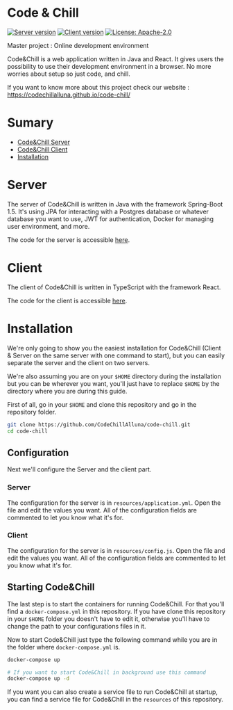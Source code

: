 # Code & Chill

[![Server version](https://img.shields.io/github/tag/CodeChillAlluna/code-chill-server.svg?label=Server&style=for-the-badge)](https://github.com/CodeChillAlluna/code-chill-server)
[![Client version](https://img.shields.io/github/tag/CodeChillAlluna/code-chill-client.svg?label=Client&style=for-the-badge)](https://github.com/CodeChillAlluna/code-chill-client)
[![License: Apache-2.0](https://img.shields.io/badge/License-Apache%202.0-blue.svg?style=for-the-badge)](https://opensource.org/licenses/Apache-2.0)

Master project : Online development environment

Code&Chill is a web application written in Java and React. It gives users the possibility to use their development environment in a browser. No more worries about setup so just code, and chill.

If you want to know more about this project check our website : https://codechillalluna.github.io/code-chill/



# Sumary

- [Code&Chill Server](#server)
- [Code&Chill Client](#client)
- [Installation](#installation)



# Server

The server of Code&Chill is written in Java with the framework Spring-Boot 1.5. It's using JPA for interacting with a Postgres database or whatever database you want to use, JWT for authentication, Docker for managing user environment, and more.

The code for the server is accessible [here](https://github.com/CodeChillAlluna/code-chill-server).



# Client

The client of Code&Chill is written in TypeScript with the framework React.

The code for the client is accessible [here](https://github.com/CodeChillAlluna/code-chill-client).



# Installation

We're only going to show you the easiest installation for Code&Chill (Client & Server on the same server with one command to start), but you can easily separate the server and the client on two servers.

We're also assuming you are on your `$HOME` directory during the installation but you can be wherever you want, you'll just have to replace `$HOME` by the directory where you are during this guide.

First of all, go in your `$HOME` and clone this repository and go in the repository folder.

```sh
git clone https://github.com/CodeChillAlluna/code-chill.git
cd code-chill
```



## Configuration

Next we'll configure the Server and the client part.

### Server

The configuration for the server is in `resources/application.yml`. Open the file and edit the values you want. All of the configuration fields are commented to let you know what it's for.

### Client

The configuration for the server is in `resources/config.js`. Open the file and edit the values you want. All of the configuration fields are commented to let you know what it's for.



## Starting Code&Chill

The last step is to start the containers for running Code&Chill. For that you'll find a `docker-compose.yml` in this repository. If you have clone this repository in your `$HOME` folder you doesn't have to edit it, otherwise you'll have to change the path to your configurations files in it.

Now to start Code&Chill just type the following command while you are in the folder where `docker-compose.yml` is.

```sh
docker-compose up

# If you want to start Code&Chill in background use this command
docker-compose up -d
```

If you want you can also create a service file to run Code&Chill at startup, you can find a service file for Code&Chill in the `resources` of this repository.
